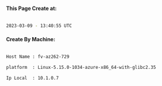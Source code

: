 
   
#### This Page Create at:

```bash

2023-03-09 - 13:40:55 UTC

```

#### Create By Machine:

```bash

Host Name : fv-az262-729

platform  : Linux-5.15.0-1034-azure-x86_64-with-glibc2.35

Ip Local  : 10.1.0.7

```


